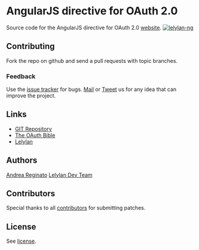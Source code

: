 # AngularJS directive for OAuth 2.0

Source code for the AngularJS directive for OAuth 2.0 [website](http://andreareginato.github.com/oauth-ng).
[![lelylan-ng](http://i.imgur.com/dLN4isF.png)](http://andreareginato.github.com/oauth-ng)


## Contributing

Fork the repo on github and send a pull requests with topic branches.


### Feedback

Use the [issue tracker](http://github.com/andreareginato/oauth-ng/issues) for bugs.
[Mail](mailto:andreareginato@gmail.com) or [Tweet](http://twitter.com/andreareginato)
us for any idea that can improve the project.

## Links

* [GIT Repository](http://github.com/andreareginato/oauth-ng)
* [The OAuth Bible](http://oauthbible.com/)
* [Lelylan](http://lelylan.com)

## Authors

[Andrea Reginato](http://twitter.com/andreareginato)
[Lelylan Dev Team](http://twitter.com/lelylan)

## Contributors

Special thanks to all [contributors](https://github.com/lelylan/lelylan-ng/contributors)
for submitting patches.

## License

See [license](https://github.com/lelylan/lelylan-ng/blob/master/LICENSE.md).
